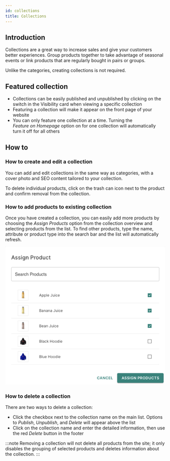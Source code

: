 ```yaml
---
id: collections
title: Collections
---
```


## Introduction

Collections are a great way to increase sales and give your customers better experiences. Group products together to take advantage of seasonal events or link products that are regularly bought in pairs or groups.

Unlike the categories, creating collections is not required.

## Featured collection

- Collections can be easily published and unpublished by clicking on the switch in the Visibility card when viewing a specific collection
- Featuring a collection will make it appear on the front page of your website
- You can only feature one collection at a time. Turning the _Feature&nbsp;on&nbsp;Homepage_ option on for one collection will automatically turn it off for all others

## How to

### How to create and edit a collection

You can add and edit collections in the same way as categories, with a cover photo and SEO content tailored to your collection.

To delete individual products, click on the trash can icon next to the product and confirm removal from the collection.

### How to add products to existing collection

Once you have created a collection, you can easily add more products by choosing the _Assign&nbsp;Products_ option from the collection overview and selecting products from the list. To find other products, type the name, attribute or product type into the search bar and the list will automatically refresh.

![Assign product to collection](../screenshots/catalog-collection-assign.png)

### How to delete a collection

There are two ways to delete a collection:

- Click the checkbox next to the collection name on the main list. Options to _Publish_, _Unpublish_, and _Delete_ will appear above the list
- Click on the collection name and enter the detailed information, then use the red _Delete_ button in the footer

:::note
Removing a collection will not delete all products from the site; it only disables the grouping of selected products and deletes information about the collection.
:::
